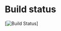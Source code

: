 Build status
============

[![Build Status](https://travis-ci.org/avd5146/hector_quadrotor.svg?branch=master)]

